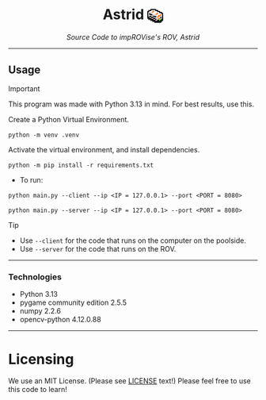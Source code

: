 <h1 align=center> Astrid <img width=32 height=32 style="vertical-align:middle" src="docs/astrid_pixelart.png"></img> </h1>
<p align=center><i>Source Code to impROVise's ROV, Astrid</i>

---

## Usage
> [!IMPORTANT]
> This program was made with Python 3.13 in mind. For best results, use this.

Create a Python Virtual Environment.
```
python -m venv .venv
```

Activate the virtual environment, and install dependencies.
```
python -m pip install -r requirements.txt
```

- To run:
```
python main.py --client --ip <IP = 127.0.0.1> --port <PORT = 8080>
```

```
python main.py --server --ip <IP = 127.0.0.1> --port <PORT = 8080>
```

> [!TIP]
> - Use `--client` for the code that runs on the computer on the poolside.
> - Use `--server` for the code that runs on the ROV.



---

### Technologies
- Python 3.13
- pygame community edition 2.5.5
- numpy 2.2.6
- opencv-python 4.12.0.88

---
# Licensing
We use an MIT License. (Please see [LICENSE](LICENSE) text!) Please feel free to use this code to learn!